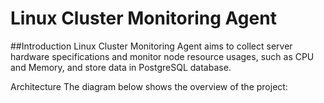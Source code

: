 # <h1>Linux Cluster Monitoring Agent

##Introduction
Linux Cluster Monitoring Agent aims to collect server hardware specifications and monitor node resource usages, such as CPU and Memory, and store data in PostgreSQL database.

Architecture
The diagram below shows the overview of the project:
 

